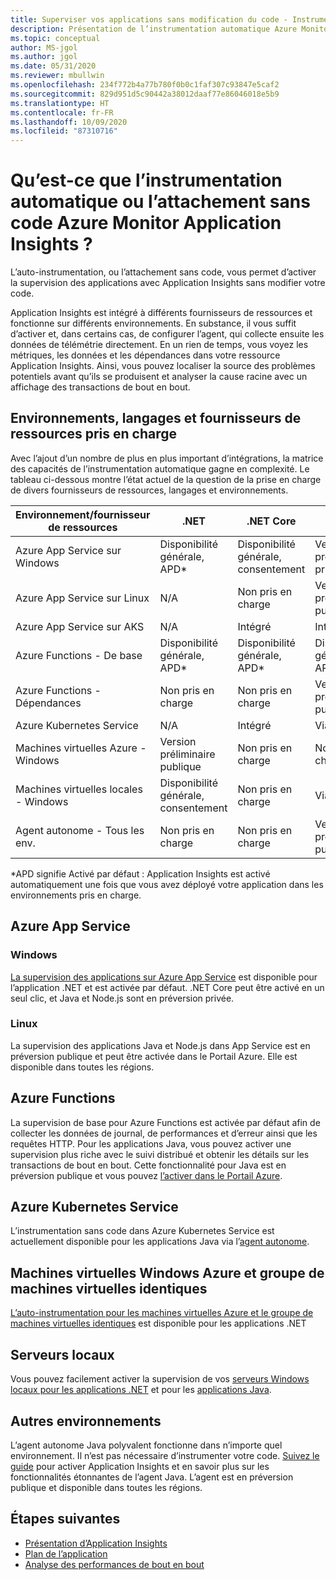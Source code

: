 ```yaml
---
title: Superviser vos applications sans modification du code - Instrumentation automatique pour Azure Monitor Application Insights | Microsoft Docs
description: Présentation de l’instrumentation automatique Azure Monitor Application Insights - Gestion des performances des applications sans code
ms.topic: conceptual
author: MS-jgol
ms.author: jgol
ms.date: 05/31/2020
ms.reviewer: mbullwin
ms.openlocfilehash: 234f772b4a77b780f0b0c1faf307c93847e5caf2
ms.sourcegitcommit: 829d951d5c90442a38012daaf77e86046018e5b9
ms.translationtype: HT
ms.contentlocale: fr-FR
ms.lasthandoff: 10/09/2020
ms.locfileid: "87310716"
---
```

# <a name="what-is-auto-instrumentation-or-codeless-attach---azure-monitor-application-insights"></a>Qu’est-ce que l’instrumentation automatique ou l’attachement sans code Azure Monitor Application Insights ?

L’auto-instrumentation, ou l’attachement sans code, vous permet d’activer la supervision des applications avec Application Insights sans modifier votre code.  

Application Insights est intégré à différents fournisseurs de ressources et fonctionne sur différents environnements. En substance, il vous suffit d’activer et, dans certains cas, de configurer l’agent, qui collecte ensuite les données de télémétrie directement. En un rien de temps, vous voyez les métriques, les données et les dépendances dans votre ressource Application Insights. Ainsi, vous pouvez localiser la source des problèmes potentiels avant qu’ils se produisent et analyser la cause racine avec un affichage des transactions de bout en bout.

## <a name="supported-environments-languages-and-resource-providers"></a>Environnements, langages et fournisseurs de ressources pris en charge

Avec l’ajout d’un nombre de plus en plus important d’intégrations, la matrice des capacités de l’instrumentation automatique gagne en complexité. Le tableau ci-dessous montre l’état actuel de la question de la prise en charge de divers fournisseurs de ressources, langages et environnements.

|Environnement/fournisseur de ressources | .NET            | .NET Core       | Java            | Node.js         |
|------------------------------|-----------------|-----------------|-----------------|-----------------|
|Azure App Service sur Windows  | Disponibilité générale, APD*       | Disponibilité générale, consentement      | Version préliminaire privée | Version préliminaire privée |
|Azure App Service sur Linux    | N/A             | Non pris en charge   | Version préliminaire publique  | Version préliminaire publique  |
|Azure App Service sur AKS      | N/A             | Intégré       | Intégré       | Intégré       |
|Azure Functions - De base       | Disponibilité générale, APD*       | Disponibilité générale, APD*       | Disponibilité générale, APD*       | Disponibilité générale, APD*       |
|Azure Functions - Dépendances| Non pris en charge   | Non pris en charge   | Version préliminaire publique  | Non pris en charge   |
|Azure Kubernetes Service      | N/A             | Intégré       | Via l’agent   | Intégré       |
|Machines virtuelles Azure - Windows             | Version préliminaire publique  | Non pris en charge   | Non pris en charge   | Non pris en charge   |
|Machines virtuelles locales - Windows       | Disponibilité générale, consentement      | Non pris en charge   | Via l’agent   | Non pris en charge   |
|Agent autonome - Tous les env.   | Non pris en charge   | Non pris en charge   | Version préliminaire publique  | Non pris en charge   |

*APD signifie Activé par défaut : Application Insights est activé automatiquement une fois que vous avez déployé votre application dans les environnements pris en charge. 

## <a name="azure-app-service"></a>Azure App Service

### <a name="windows"></a>Windows

[La supervision des applications sur Azure App Service](./azure-web-apps.md?tabs=net) est disponible pour l’application .NET et est activée par défaut. .NET Core peut être activé en un seul clic, et Java et Node.js sont en préversion privée.

### <a name="linux"></a>Linux 

La supervision des applications Java et Node.js dans App Service est en préversion publique et peut être activée dans le Portail Azure. Elle est disponible dans toutes les régions.

## <a name="azure-functions"></a>Azure Functions

La supervision de base pour Azure Functions est activée par défaut afin de collecter les données de journal, de performances et d’erreur ainsi que les requêtes HTTP. Pour les applications Java, vous pouvez activer une supervision plus riche avec le suivi distribué et obtenir les détails sur les transactions de bout en bout. Cette fonctionnalité pour Java est en préversion publique et vous pouvez [l’activer dans le Portail Azure](./monitor-functions.md).

## <a name="azure-kubernetes-service"></a>Azure Kubernetes Service

L’instrumentation sans code dans Azure Kubernetes Service est actuellement disponible pour les applications Java via l’[agent autonome](./java-in-process-agent.md). 

## <a name="azure-windows-vms-and-virtual-machine-scale-set"></a>Machines virtuelles Windows Azure et groupe de machines virtuelles identiques

[L’auto-instrumentation pour les machines virtuelles Azure et le groupe de machines virtuelles identiques](./azure-vm-vmss-apps.md) est disponible pour les applications .NET 

## <a name="on-premises-servers"></a>Serveurs locaux
Vous pouvez facilement activer la supervision de vos [serveurs Windows locaux pour les applications .NET](./status-monitor-v2-overview.md) et pour les [applications Java](./java-in-process-agent.md).

## <a name="other-environments"></a>Autres environnements
L’agent autonome Java polyvalent fonctionne dans n’importe quel environnement. Il n’est pas nécessaire d’instrumenter votre code. [Suivez le guide](./java-in-process-agent.md) pour activer Application Insights et en savoir plus sur les fonctionnalités étonnantes de l’agent Java. L’agent est en préversion publique et disponible dans toutes les régions. 

## <a name="next-steps"></a>Étapes suivantes

* [Présentation d’Application Insights](./app-insights-overview.md)
* [Plan de l’application](./app-map.md)
* [Analyse des performances de bout en bout](../learn/tutorial-performance.md)

